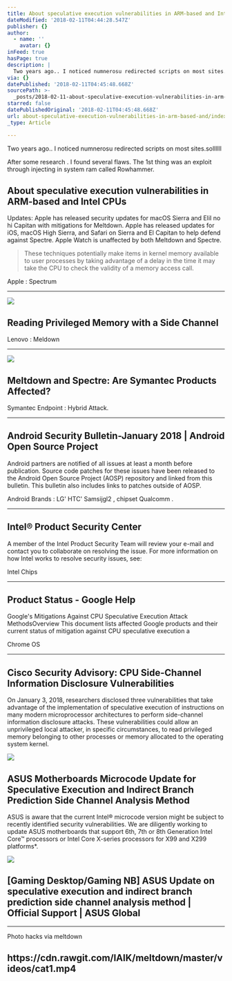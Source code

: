 ```yaml
---
title: About speculative execution vulnerabilities in ARM-based and Intel CPUs
dateModified: '2018-02-11T04:44:28.547Z'
publisher: {}
author:
  - name: ''
    avatar: {}
inFeed: true
hasPage: true
description: |
  Two years ago.. I noticed numnerosu redirected scripts on most sites.sollllll
via: {}
datePublished: '2018-02-11T04:45:48.668Z'
sourcePath: >-
  _posts/2018-02-11-about-speculative-execution-vulnerabilities-in-arm-based-and.md
starred: false
datePublishedOriginal: '2018-02-11T04:45:48.668Z'
url: about-speculative-execution-vulnerabilities-in-arm-based-and/index.html
_type: Article

---
```

Two years ago.. I noticed numnerosu redirected scripts on most sites.sollllll

After some research . I found several flaws. The 1st thing was an exploit through injecting in system ram called Rowhammer.

<article style=""><h1>About speculative execution vulnerabilities in ARM-based and Intel CPUs</h1><p>Updates: Apple has released security updates for macOS Sierra and EliI no hi Capitan with mitigations for Meltdown. Apple has released updates for iOS, macOS High Sierra, and Safari on Sierra and El Capitan to help defend against Spectre. Apple Watch is unaffected by both Meltdown and Spectre.</p></article>

> These techniques potentially make items in kernel memory available to user processes by taking advantage of a delay in the time it may take the CPU to check the validity of a memory access call.

Apple : Spectrum

---

<article style=""><img src="https://s3-us-west-2.amazonaws.com/the-grid-img/p/66a86e4b16b32d42128149d718fdeef639d81fc0.png" /><h1>Reading Privileged Memory with a Side Channel</h1></article>

Lenovo : Meldown

---

<article style=""><img src="https://s3-us-west-2.amazonaws.com/the-grid-img/p/8081ba2702c187847e563286e46c644f88ca1799.png" /><h1>Meltdown and Spectre: Are Symantec Products Affected?</h1></article>

Symantec Endpoint : Hybrid Attack.

---

<article style=""><h1>Android Security Bulletin-January 2018 | Android Open Source Project</h1><p>Android partners are notified of all issues at least a month before publication. Source code patches for these issues have been released to the Android Open Source Project (AOSP) repository and linked from this bulletin. This bulletin also includes links to patches outside of AOSP.</p></article>

Android Brands : LG' HTC' Samsijgl2 , chipset Qualcomm .

---

<article style=""><h1>Intel® Product Security Center</h1><p>A member of the Intel Product Security Team will review your e-mail and contact you to collaborate on resolving the issue. For more information on how Intel works to resolve security issues, see:</p></article>

Intel Chips

---

<article style=""><h1>Product Status - Google Help</h1><p>Google's Mitigations Against CPU Speculative Execution Attack MethodsOverview This document lists affected Google products and their current status of mitigation against CPU speculative execution a</p></article>

Chrome OS

---

<article style=""><h1>Cisco Security Advisory: CPU Side-Channel Information Disclosure Vulnerabilities</h1><p>On January 3, 2018, researchers disclosed three vulnerabilities that take advantage of the implementation of speculative execution of instructions on many modern microprocessor architectures to perform side-channel information disclosure attacks. These vulnerabilities could allow an unprivileged local attacker, in specific circumstances, to read privileged memory belonging to other processes or memory allocated to the operating system kernel.</p></article>

<article style=""><img src="https://s3-us-west-2.amazonaws.com/the-grid-img/p/d97a719776af65ef0e3de7b2228b593e35d4443f.png" /><h1>ASUS Motherboards Microcode Update for Speculative Execution and Indirect Branch Prediction Side Channel Analysis Method</h1><p>ASUS is aware that the current Intel® microcode version might be subject to recently identified security vulnerabilities. We are diligently working to update ASUS motherboards that support 6th, 7th or 8th Generation Intel Core™ processors or Intel Core X-series processors for X99 and X299 platforms*.</p></article>

<article style=""><img src="https://s3-us-west-2.amazonaws.com/the-grid-img/p/006fb858390d28f23c5851c3b71e9c5fa5a5ff6e.jpg" /><h1>[Gaming Desktop/Gaming NB] ASUS Update on speculative execution and indirect branch prediction side channel analysis method | Official Support | ASUS Global</h1></article>

---

Photo hacks via meltdown

<article style=""><h1>https://cdn.rawgit.com/IAIK/meltdown/master/videos/cat1.mp4</h1></article>